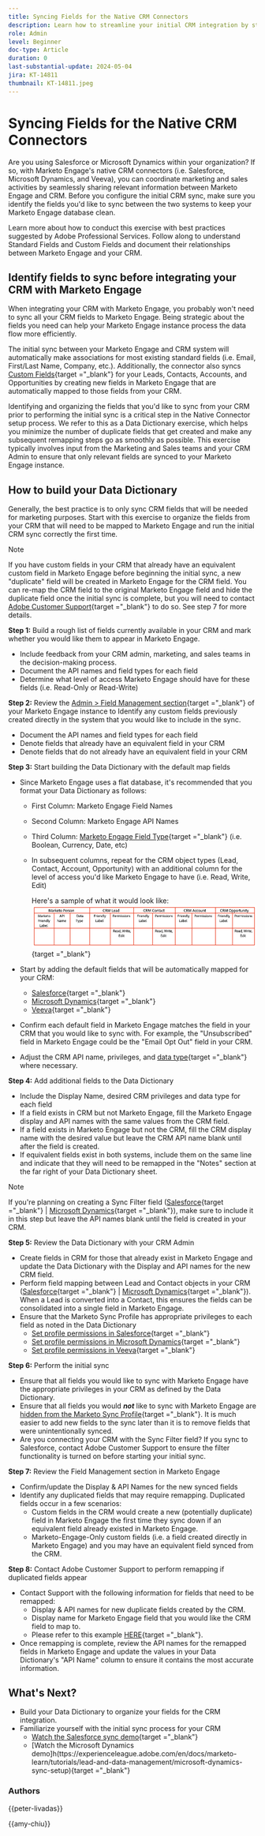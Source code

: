 ```yaml
---
title: Syncing Fields for the Native CRM Connectors
description: Learn how to streamline your initial CRM integration by strategically selecting the essential CRM fields for Marketo Engage to use. Use our field mapping worksheet to map the necessary fields accurately for a smooth CRM sync that helps sales and marketing teams stay aligned.
role: Admin
level: Beginner
doc-type: Article
duration: 0
last-substantial-update: 2024-05-04
jira: KT-14811
thumbnail: KT-14811.jpeg
---
```


# Syncing Fields for the Native CRM Connectors

Are you using Salesforce or Microsoft Dynamics within your organization? If so, with Marketo Engage's native CRM connectors (i.e. Salesforce, Microsoft Dynamics, and Veeva), you can coordinate marketing and sales activities by seamlessly sharing relevant information between Marketo Engage and CRM. Before you configure the initial CRM sync, make sure you identify the fields you'd like to sync between the two systems to keep your Marketo Engage database clean.  

Learn more about how to conduct this exercise with best practices suggested by Adobe Professional Services. Follow along to understand Standard Fields and Custom Fields and document their relationships between Marketo Engage and your CRM. 

## Identify fields to sync before integrating your CRM with Marketo Engage

When integrating your CRM with Marketo Engage, you probably won't need to sync all your CRM fields to Marketo Engage. Being strategic about the fields you need can help your Marketo Engage instance process the data flow more efficiently.  

The initial sync between your Marketo Engage and CRM system will automatically make associations for most existing standard fields (i.e. Email, First/Last Name, Company, etc.). Additionally, the connector also syncs [Custom Fields](https://experienceleague.adobe.com/en/docs/marketo/using/product-docs/administration/field-management/custom-field-type-glossary){target ="_blank"} for your Leads, Contacts, Accounts, and Opportunities by creating new fields in Marketo Engage that are automatically mapped to those fields from your CRM. 
 
Identifying and organizing the fields that you'd like to sync from your CRM prior to performing the initial sync is a critical step in the Native Connector setup process. We refer to this as a Data Dictionary exercise, which helps you minimize the number of duplicate fields that get created and make any subsequent remapping steps go as smoothly as possible. This exercise typically involves input from the Marketing and Sales teams and your CRM Admin to ensure that only relevant fields are synced to your Marketo Engage instance. 
 
## How to build your Data Dictionary

Generally, the best practice is to only sync CRM fields that will be needed for marketing purposes. Start with this exercise to organize the fields from your CRM that will need to be mapped to Marketo Engage and run the initial CRM sync correctly the first time.

>[!NOTE]
>If you have custom fields in your CRM that already have an equivalent custom field in Marketo Engage before beginning the initial sync, a new "duplicate" field will be created in Marketo Engage for the CRM field. You can re-map the CRM field to the original Marketo Engage field and hide the duplicate field once the initial sync is complete, but you will need to contact [Adobe Customer Support](https://experienceleague.adobe.com/en/docs/customer-one/using/home#create-a-support-ticket-with-admin-console){target ="_blank"} to do so. See step 7 for more details.

**Step 1:** Build a rough list of fields currently available in your CRM and mark whether you would like them to appear in Marketo Engage.  

* Include feedback from your CRM admin, marketing, and sales teams in the decision-making process. 
* Document the API names and field types for each field 
* Determine what level of access Marketo Engage should have for these fields (i.e. Read-Only or Read-Write) 


**Step 2:** Review the [Admin > Field Management section](https://experienceleague.adobe.com/en/docs/marketo/using/product-docs/administration/field-management/view-field-mappings-between-marketo-and-salesforce){target ="_blank"} of your Marketo Engage instance to Identify any custom fields previously created directly in the system that you would like to include in the sync.

* Document the API names and field types for each field 
* Denote fields that already have an equivalent field in your CRM 
* Denote fields that do not already have an equivalent field in your CRM 
 

**Step 3:** Start building the Data Dictionary with the default map fields

* Since Marketo Engage uses a flat database, it's recommended that you format your Data Dictionary as follows: 

  * First Column: Marketo Engage Field Names 
  * Second Column: Marketo Engage API Names 
  * Third Column: [Marketo Engage Field Type](https://experienceleague.adobe.com/en/docs/marketo/using/product-docs/administration/field-management/custom-field-type-glossary){target ="_blank"} (i.e. Boolean, Currency, Date, etc)  
  * In subsequent columns, repeat for the CRM object types (Lead, Contact, Account, Opportunity) with an additional column for the level of access you'd like Marketo Engage to have (i.e. Read, Write, Edit) 
  
    Here's a sample of what it would look like: 
    ![Data Dictionary Table](/help/marketo-tutorial-implementing-new-instance/assets/data_dictionary.png){target ="_blank"}

* Start by adding the default fields that will be automatically mapped for your CRM:

  * [Salesforce](https://experienceleague.adobe.com/en/docs/marketo/using/product-docs/crm-sync/salesforce-sync/sfdc-sync-details/default-salesforce-field-mapping){target ="_blank"}
  * [Microsoft Dynamics](https://experienceleague.adobe.com/en/docs/marketo/using/product-docs/crm-sync/microsoft-dynamics/microsoft-dynamics-sync-details/default-dynamics-field-mapping){target ="_blank"}
  * [Veeva](https://experienceleague.adobe.com/en/docs/marketo/using/product-docs/crm-sync/veeva-crm-sync/sync-details/default-veeva-field-mapping){target ="_blank"}

* Confirm each default field in Marketo Engage matches the field in your CRM that you would like to sync with. For example, the "Unsubscribed" field in Marketo Engage could be the "Email Opt Out" field in your CRM.  
* Adjust the CRM API name, privileges, and [data type](https://experienceleague.adobe.com/en/docs/marketo/using/product-docs/administration/field-management/custom-field-type-glossary){target ="_blank"} where necessary. 

**Step 4:** Add additional fields to the Data Dictionary 

* Include the Display Name, desired CRM privileges and data type for each field 
* If a field exists in CRM but not Marketo Engage, fill the Marketo Engage display and API names with the same values from the CRM field. 
* If a field exists in Marketo Engage but not the CRM, fill the CRM display name with the desired value but leave the CRM API name blank until after the field is created. 
* If equivalent fields exist in both systems, include them on the same line and indicate that they will need to be remapped in the "Notes" section at the far right of your Data Dictionary sheet. 

>[!NOTE]
>If you're planning on creating a Sync Filter field ([Salesforce](https://nation.marketo.com/t5/product-blogs/instructions-for-creating-a-custom-sync-rule/ba-p/242758){target ="_blank"} | [Microsoft Dynamics](https://community.dynamics.com/blogs/post/?postid=8a91d93e-2181-45dd-a8fb-1092010bc8f1){target ="_blank"}), make sure to include it in this step but leave the API names blank until the field is created in your CRM.  

**Step 5:** Review the Data Dictionary with your CRM Admin 

* Create fields in CRM for those that already exist in Marketo Engage and update the Data Dictionary with the Display and API names for the new CRM field. 
* Perform field mapping between Lead and Contact objects in your CRM ([Salesforce](https://nation.marketo.com/t5/product-blogs/instructions-for-creating-a-custom-sync-rule/ba-p/242758){target ="_blank"} | [Microsoft Dynamics](https://community.dynamics.com/blogs/post/?postid=8a91d93e-2181-45dd-a8fb-1092010bc8f1){target ="_blank"}). When a Lead is converted into a Contact, this ensures the fields can be consolidated into a single field in Marketo Engage.  
* Ensure that the Marketo Sync Profile has appropriate privileges to each field as noted in the Data Dictionary
  * [Set profile permissions in Salesforce](https://experienceleague.adobe.com/en/docs/marketo/using/product-docs/crm-sync/salesforce-sync/setup/enterprise-unlimited-edition/step-2-of-3-create-a-salesforce-user-for-marketo-enterprise-unlimited#set-profile-permissions){target ="_blank"} 
  * [Set profile permissions in Microsoft Dynamics](https://experienceleague.adobe.com/en/docs/marketo/using/product-docs/crm-sync/microsoft-dynamics/sync-setup/microsoft-dynamics-365-with-s2s-connection/step-2-of-3-set-up#create-application-user-in-microsoft){target ="_blank"}
  * [Set profile permissions in Veeva](https://experienceleague.adobe.com/en/docs/marketo/using/product-docs/crm-sync/microsoft-dynamics/sync-setup/microsoft-dynamics-365-with-s2s-connection/step-2-of-3-set-up#create-application-user-in-microsoft){target ="_blank"} 

**Step 6:** Perform the initial sync 

* Ensure that all fields you would like to sync with Marketo Engage have the appropriate privileges in your CRM as defined by the Data Dictionary. 
* Ensure that all fields you would  ***not*** like to sync with Marketo Engage are [hidden from the Marketo Sync Profile](https://experienceleague.adobe.com/en/docs/marketo/using/product-docs/crm-sync/salesforce-sync/sfdc-sync-details/hide-a-salesforce-field-from-the-marketo-sync){target ="_blank"}. It is much easier to add new fields to the sync later than it is to remove fields that were unintentionally synced. 
* Are you connecting your CRM with the Sync Filter field? If you sync to Salesforce, contact Adobe Customer Support to ensure the filter functionality is turned on before starting your initial sync. 
 

**Step 7:** Review the Field Management section in Marketo Engage 

* Confirm/update the Display & API Names for the new synced fields  
* Identify any duplicated fields that may require remapping. Duplicated fields occur in a few scenarios:  
  * Custom fields in the CRM would create a new (potentially duplicate) field in Marketo Engage the first time they sync down if an equivalent field already existed in Marketo Engage. 
  * Marketo-Engage-Only custom fields (i.e. a field created directly in Marketo Engage) and you may have an equivalent field synced from the CRM. 

 

**Step 8:** Contact Adobe Customer Support to perform remapping if duplicated fields appear 

* Contact Support with the following information for fields that need to be remapped: 
  * Display & API names for new duplicate fields created by the CRM. 
  * Display name for Marketo Engage field that you would like the CRM field to map to. 
  * Please refer to this example [HERE](https://nation.marketo.com/t5/knowledgebase/re-mapping-sfdc-marketo-fields/ta-p/299284){target ="_blank"}. 
* Once remapping is complete, review the API names for the remapped fields in Marketo Engage and update the values in your Data Dictionary's "API Name" column to ensure it contains the most accurate information. 

## What's Next? 

* Build your Data Dictionary to organize your fields for the CRM integration.   
* Familiarize yourself with the initial sync process for your CRM 
  * [Watch the Salesforce sync demo](https://experienceleague.adobe.com/en/docs/marketo-learn/tutorials/lead-and-data-management/salesforce-sync-setup){target ="_blank"}
  * [Watch the Microsoft Dynamics demo]h(ttps://experienceleague.adobe.com/en/docs/marketo-learn/tutorials/lead-and-data-management/microsoft-dynamics-sync-setup){target ="_blank"}  

### Authors

{{peter-livadas}}

{{amy-chiu}}
